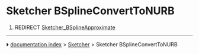 # Sketcher BSplineConvertToNURB
1.  REDIRECT [Sketcher_BSplineApproximate](Sketcher_BSplineApproximate.md)



---
⏵ [documentation index](../README.md) > [Sketcher](Sketcher_Workbench.md) > Sketcher BSplineConvertToNURB
